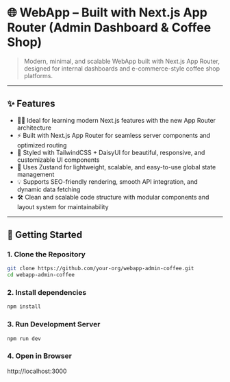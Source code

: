 # 🌐 WebApp – Built with Next.js App Router (Admin Dashboard & Coffee Shop)

> Modern, minimal, and scalable WebApp built with Next.js App Router, designed for internal dashboards and e-commerce-style coffee shop platforms.

---

## ✨ Features

- 🧑‍💻 Ideal for learning modern Next.js features with the new App Router architecture
- ⚡ Built with Next.js App Router for seamless server components and optimized routing
- 🎨 Styled with TailwindCSS + DaisyUI for beautiful, responsive, and customizable UI components
- 🧠 Uses Zustand for lightweight, scalable, and easy-to-use global state management
- 💡 Supports SEO-friendly rendering, smooth API integration, and dynamic data fetching
- 🛠️ Clean and scalable code structure with modular components and layout system for maintainability

---

## 🚀 Getting Started

### 1. Clone the Repository

```bash
git clone https://github.com/your-org/webapp-admin-coffee.git
cd webapp-admin-coffee
```

### 2. Install dependencies
```bash
npm install
```

### 3. Run Development Server
```bash
npm run dev
```

### 4. Open in Browser

http://localhost:3000

